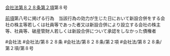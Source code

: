 [会社法第８２８条第２項](会社法＿＿＿＿第８２８条第２項)第８号

[前項](会社法＿＿＿＿第８２８条第１項)第八号に掲げる行為　当該行為の効力が生じた日において新設合併をする会社の株主等若しくは社員等であった者又は新設合併により設立する会社の株主等、社員等、破産管財人若しくは新設合併について承認をしなかった債権者


#会社法
#会社法/第８２８条
#会社法/第８２８条/第２項
#会社法/第８２８条/第２項/第８号
